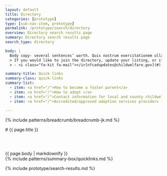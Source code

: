 ```yaml
---
layout: default
title: Directory
categories: [prototype]
type: [sub-nav-item, prototype]
permalink: /prototype/search/directory
overview: Directory search results page
summary: Directory search results page
search_type: directory

body: |
  Body copy- several sentences’ worth. Quis nostrum exercitationem ullam corporis suscipit laboriosam, nisi ut et via procedat oratio quaerimus igitur, inquit, modo dixi, constituto, ut earum motus et iusto odio.
  > If you would like to join the directory, update your listing, or if you have any question
  > - <i class="fa-kit fa-mail"></i>[nfcadupdates@childwelfare.gov](#) <i class="fa-kit fa-phone"></i>[800.394.3366](#)

summary-title: Quick links
summary-class: quick-links
summary-list:
  - item: <a href="/">How to become a foster parent</a>
  - item: <a href="/">How to adopt </a>
  - item: <a href="/">Contact information for local and county childwelfare agencies </a>
  - item: <a href="/">Accredited/approved adoption services providers for intercountry adoption <i class="fa-kit fa-launch"></i> </a>
  
---
```

{% include patterns/breadcrumb/breadcrumb-jk.md %}
<div class="grid-container" markdown="1">
# {{ page.title }}

<div class="grid-row grid-gap-lg" markdown="1" style="margin-top: 60px;">
  <div class="grid-col-6"> {{ page.body | markdownify }} </div>
  <div class="grid-col-6"> {% include patterns/summary-box/quicklinks.md %} </div>
</div>
</div>

{% include prototype/search-results.md %}


